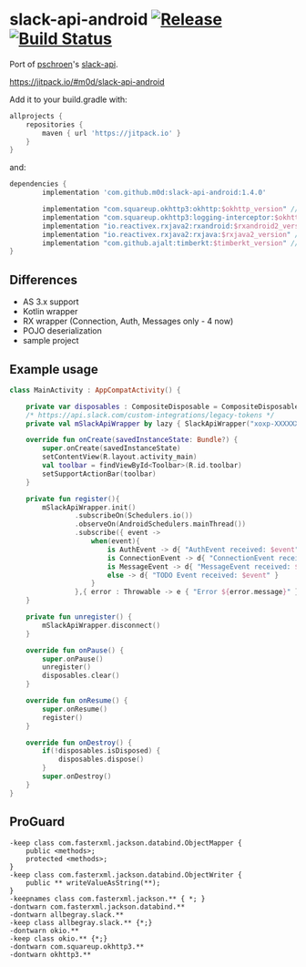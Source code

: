 # slack-api-android [![Release](https://jitpack.io/v/m0d/slack-api-android.svg)](https://jitpack.io/#m0d/slack-api-android) [![Build Status](https://travis-ci.org/m0d/slack-api-android.svg)](https://travis-ci.org/m0d/slack-api-android)

Port of [pschroen](https://github.com/pschroen)'s [slack-api](https://github.com/pschroen/slack-api-android).

https://jitpack.io/#m0d/slack-api-android

Add it to your build.gradle with:

```gradle
allprojects {
    repositories {
        maven { url 'https://jitpack.io' }
    }
}
```

and:

```gradle
dependencies {
        implementation 'com.github.m0d:slack-api-android:1.4.0'

        implementation "com.squareup.okhttp3:okhttp:$okhttp_version" // lib compileOnly
        implementation "com.squareup.okhttp3:logging-interceptor:$okhttp_version" // lib compileOnly
        implementation "io.reactivex.rxjava2:rxandroid:$rxandroid2_version" // lib compileOnly
        implementation "io.reactivex.rxjava2:rxjava:$rxjava2_version" // lib compileOnly
        implementation "com.github.ajalt:timberkt:$timberkt_version" // lib compileOnly
}
```

## Differences

- AS 3.x support
- Kotlin wrapper
- RX wrapper (Connection, Auth, Messages only - 4 now)
- POJO deserialization
- sample project

## Example usage

```kotlin
class MainActivity : AppCompatActivity() {

    private var disposables : CompositeDisposable = CompositeDisposable()
    /* https://api.slack.com/custom-integrations/legacy-tokens */
    private val mSlackApiWrapper by lazy { SlackApiWrapper("xoxp-XXXXXXXX") }

    override fun onCreate(savedInstanceState: Bundle?) {
        super.onCreate(savedInstanceState)
        setContentView(R.layout.activity_main)
        val toolbar = findViewById<Toolbar>(R.id.toolbar)
        setSupportActionBar(toolbar)
    }

    private fun register(){
        mSlackApiWrapper.init()
                .subscribeOn(Schedulers.io())
                .observeOn(AndroidSchedulers.mainThread())
                .subscribe({ event ->
                    when(event){
                        is AuthEvent -> d{ "AuthEvent received: $event" }
                        is ConnectionEvent -> d{ "ConnectionEvent received: $event" }
                        is MessageEvent -> d{ "MessageEvent received: $event" }
                        else -> d{ "TODO Event received: $event" }
                    }
                },{ error : Throwable -> e { "Error ${error.message}" }})
    }

    private fun unregister() {
        mSlackApiWrapper.disconnect()
    }

    override fun onPause() {
        super.onPause()
        unregister()
        disposables.clear()
    }

    override fun onResume() {
        super.onResume()
        register()
    }

    override fun onDestroy() {
        if(!disposables.isDisposed) {
            disposables.dispose()
        }
        super.onDestroy()
    }
}

```


## ProGuard

```
-keep class com.fasterxml.jackson.databind.ObjectMapper {
    public <methods>;
    protected <methods>;
}
-keep class com.fasterxml.jackson.databind.ObjectWriter {
    public ** writeValueAsString(**);
}
-keepnames class com.fasterxml.jackson.** { *; }
-dontwarn com.fasterxml.jackson.databind.**
-dontwarn allbegray.slack.**
-keep class allbegray.slack.** {*;}
-dontwarn okio.**
-keep class okio.** {*;}
-dontwarn com.squareup.okhttp3.**
-dontwarn okhttp3.**

```
